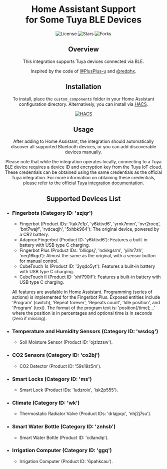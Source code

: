 <h1 align="center">Home Assistant Support <br>for Some Tuya BLE Devices</h1>

<p align="center">
  <img src="https://img.shields.io/github/license/SupaHotMoj0/tuya_ble?style=flat-square" alt="License">
  <img src="https://img.shields.io/github/stars/SupaHotMoj0/tuya_ble?style=flat-square" alt="Stars">
  <img src="https://img.shields.io/github/forks/SupaHotMoj0/tuya_ble?style=flat-square" alt="Forks">
</p>

<h2 align="center">Overview</h2>

<p align="center">
  This integration supports Tuya devices connected via BLE.
</p>

<p align="center">
  Inspired by the code of <a href="https://github.com/PlusPlus-ua/ha_tuya_ble">@PlusPlus-u</a> and <a href="https://github.com/redphx/poc-tuya-ble-fingerbot">@redphx</a>.
</p>

<h2 align="center">Installation</h2>

<p align="center">
  To install, place the <code>custom_components</code> folder in your Home Assistant configuration directory. Alternatively, you can install via <a href="https://hacs.xyz/">HACS</a>.
</p>

<p align="center">
  <a href="https://my.home-assistant.io/redirect/hacs_repository/?owner=SupaHotMoj0&repository=tuya_ble&category=integration">
    <img src="https://my.home-assistant.io/badges/hacs_repository.svg" alt="HACS">
  </a>
</p>

<h2 align="center">Usage</h2>

<p align="center">
  After adding to Home Assistant, the integration should automatically discover all supported Bluetooth devices, or you can add discoverable devices manually.
</p>

<p align="center">
  Please note that while the integration operates locally, connecting to a Tuya BLE device requires a device ID and encryption key from the Tuya IoT cloud. These credentials can be obtained using the same credentials as the official Tuya integration. For more information on obtaining these credentials, please refer to the official <a href="https://www.home-assistant.io/integrations/tuya/">Tuya integration documentation</a>.
</p>

<h2 align="center">Supported Devices List</h2>

<ul>
  <li>
    <h3>Fingerbots (Category ID: 'szjqr')</h3>
    <ul>
      <li>Fingerbot (Product IDs: 'ltak7e1p', 'y6kttvd6', 'yrnk7mnn', 'nvr2rocq', 'bnt7wajf', 'rvdceqjh', '5xhbk964'): The original device, powered by a CR2 battery.</li>
      <li>Adaprox Fingerbot (Product ID: 'y6kttvd6'): Features a built-in battery with USB type C charging.</li>
      <li>Fingerbot Plus (Product IDs: 'blliqpsj', 'ndvkgsrm', 'yiihr7zh', 'neq16kgd'): Almost the same as the original, with a sensor button for manual control.</li>
      <li>CubeTouch 1s (Product ID: '3yqdo5yt'): Features a built-in battery with USB type C charging.</li>
      <li>CubeTouch II (Product ID: 'xhf790if'): Features a built-in battery with USB type C charging.</li>
    </ul>
    <p>All features are available in Home Assistant. Programming (series of actions) is implemented for the Fingerbot Plus. Exposed entities include 'Program' (switch), 'Repeat forever', 'Repeats count', 'Idle position', and 'Program' (text). The format of the program text is: 'position[/time];...' where the position is in percentages and optional time is in seconds (zero if missing).</p>
  </li>
  <li>
    <h3>Temperature and Humidity Sensors (Category ID: 'wsdcg')</h3>
    <ul>
      <li>Soil Moisture Sensor (Product ID: 'ojzlzzsw').</li>
    </ul>
  </li>
  <li>
    <h3>CO2 Sensors (Category ID: 'co2bj')</h3>
    <ul>
      <li>CO2 Detector (Product ID: '59s19z5m').</li>
    </ul>
  </li>
  <li>
    <h3>Smart Locks (Category ID: 'ms')</h3>
    <ul>
      <li>Smart Lock (Product IDs: 'ludzroix', 'isk2p555').</li>
    </ul>
  </li>
  <li>
    <h3>Climate (Category ID: 'wk')</h3>
    <ul>
      <li>Thermostatic Radiator Valve (Product IDs: 'drlajpqc', 'nhj2j7su').</li>
    </ul>
  </li>
  <li>
    <h3>Smart Water Bottle (Category ID: 'znhsb')</h3>
    <ul>
      <li>Smart Water Bottle (Product ID: 'cdlandip').</li>
    </ul>
  </li>
  <li>
    <h3>Irrigation Computer (Category ID: 'ggq')</h3>
    <ul>
      <li>Irrigation Computer (Product ID: '6pahkcau').</li>
    </ul>
  </li>
</ul>

